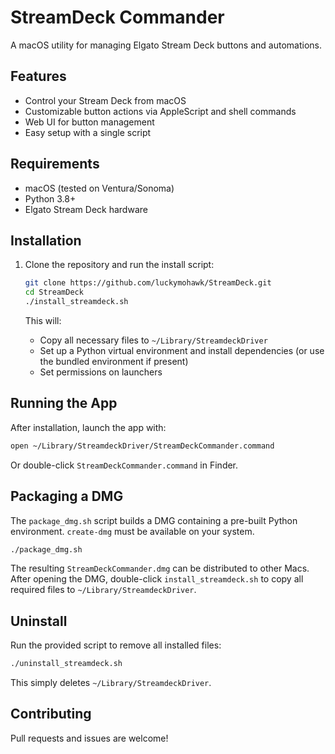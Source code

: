 
# StreamDeck Commander

A macOS utility for managing Elgato Stream Deck buttons and automations.

## Features

- Control your Stream Deck from macOS
- Customizable button actions via AppleScript and shell commands
- Web UI for button management
- Easy setup with a single script

## Requirements

- macOS (tested on Ventura/Sonoma)
- Python 3.8+
- Elgato Stream Deck hardware

## Installation

1. Clone the repository and run the install script:

    ```sh
    git clone https://github.com/luckymohawk/StreamDeck.git
    cd StreamDeck
    ./install_streamdeck.sh
    ```

    This will:
    - Copy all necessary files to `~/Library/StreamdeckDriver`
    - Set up a Python virtual environment and install dependencies
      (or use the bundled environment if present)
    - Set permissions on launchers

## Running the App

After installation, launch the app with:

```sh
open ~/Library/StreamdeckDriver/StreamDeckCommander.command
```

Or double-click `StreamDeckCommander.command` in Finder.

## Packaging a DMG

The `package_dmg.sh` script builds a DMG containing a pre-built Python
environment. `create-dmg` must be available on your system.

```sh
./package_dmg.sh
```

The resulting `StreamDeckCommander.dmg` can be distributed to other Macs.
After opening the DMG, double-click `install_streamdeck.sh` to copy
all required files to `~/Library/StreamdeckDriver`.

## Uninstall

Run the provided script to remove all installed files:

```sh
./uninstall_streamdeck.sh
```

This simply deletes `~/Library/StreamdeckDriver`.

## Contributing

Pull requests and issues are welcome!
